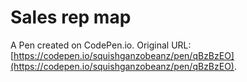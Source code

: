 # Sales rep map

A Pen created on CodePen.io. Original URL: [https://codepen.io/squishganzobeanz/pen/qBzBzEO](https://codepen.io/squishganzobeanz/pen/qBzBzEO).

